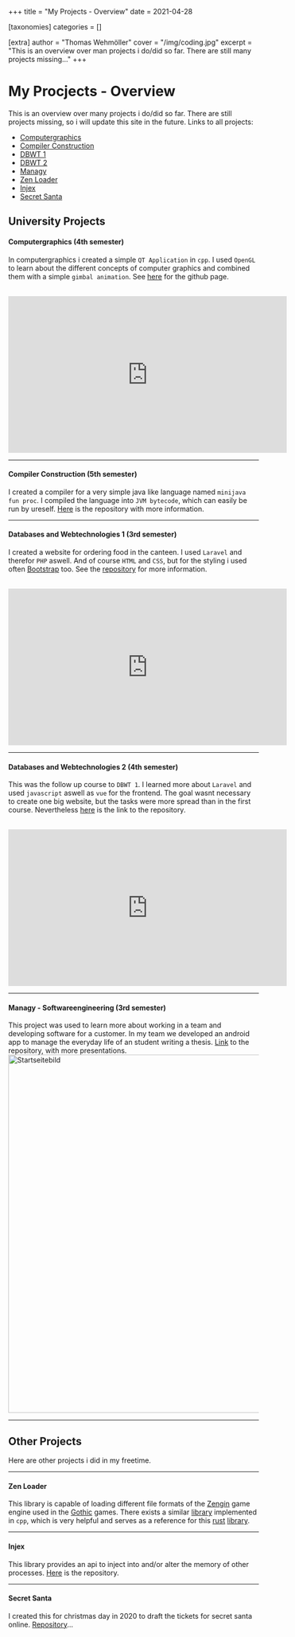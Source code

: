 +++
title = "My Projects - Overview"
date = 2021-04-28

[taxonomies]
categories = []

[extra]
author = "Thomas Wehmöller"
cover = "/img/coding.jpg"
excerpt = "This is an overview over man projects i do/did so far. There are still many projects missing..."
+++

# My Procjects - Overview

This is an overview over many projects i do/did so far. There are still projects missing, so i will update this site in the future.
Links to all projects:

- [Computergraphics](https://github.com/MordragT/Computergrafik) 
- [Compiler Construction](https://github.com/MordragT/Compilerbau) 
- [DBWT 1](https://github.com/MordragT/DBWT) 
- [DBWT 2](https://github.com/MordragT/DBWT2) 
- [Managy](https://github.com/MordragT/managy) 
- [Zen Loader](https://github.com/MordragT/zen-loader) 
- [Injex](https://github.com/MordragT/injex) 
- [Secret Santa](https://github.com/MordragT/secret-santa) 

## University Projects

#### Computergraphics (4th semester)

In computergraphics i created a simple `QT Application` in `cpp`. I used `OpenGL` to learn about the different concepts of computer graphics and combined them with a simple `gimbal animation`. See [here](https://github.com/MordragT/Computergrafik) for the github page.

<br>
<iframe width="560" height="315" src="https://www.youtube.com/embed/XS2q9vPfBjo" title="YouTube video player" frameborder="0" allow="accelerometer; autoplay; clipboard-write; encrypted-media; gyroscope; picture-in-picture" allowfullscreen></iframe>
<br>

---

#### Compiler Construction (5th semester)

I created a compiler for a very simple java like language named `minijava fun proc`. I compiled the language into `JVM bytecode`, which can easily be run by ureself. [Here](https://github.com/MordragT/Compilerbau) is the repository with more information.

---

#### Databases and Webtechnologies 1 (3rd semester)

I created a website for ordering food in the canteen. I used `Laravel` and therefor `PHP` aswell. And of course `HTML` and `CSS`, but for the styling i used often [Bootstrap](https://getbootstrap.com/docs/4.6/getting-started/introduction/) too. See the [repository](https://github.com/MordragT/DBWT) for more information.

<br>
<iframe width="560" height="315" src="https://www.youtube.com/embed/L9WE2DQoYbc" title="YouTube video player" frameborder="0" allow="accelerometer; autoplay; clipboard-write; encrypted-media; gyroscope; picture-in-picture" allowfullscreen></iframe>
<br>

---

#### Databases and Webtechnologies 2 (4th semester)

This was the follow up course to `DBWT 1`. I learned more about `Laravel` and used `javascript` aswell as `vue` for the frontend. The goal wasnt necessary to create one big website, but the tasks were more spread than in the first course. Nevertheless [here](https://github.com/MordragT/DBWT2) is the link to the repository.

<br>
<iframe width="560" height="315" src="https://www.youtube.com/embed/PEqSo8c88HM" title="YouTube video player" frameborder="0" allow="accelerometer; autoplay; clipboard-write; encrypted-media; gyroscope; picture-in-picture" allowfullscreen></iframe>
<br>

---

#### Managy - Softwareengineering (3rd semester)

This project was used to learn more about working in a team and developing software for a customer. In my team we developed an android app to manage the everyday life of an student writing a thesis. [Link](https://github.com/MordragT/managy) to the repository, with more presentations.
<img src="/assets/images/startseite.png" alt="Startseitebild" height="720"/>

---

## Other Projects

Here are other projects i did in my freetime.

---

#### Zen Loader

This library is capable of loading different file formats of the [Zengin](https://www.moddb.com/engines/zengin) game engine used in the [Gothic](https://en.wikipedia.org/wiki/Gothic_(video_game)) games. There exists a similar [library](https://github.com/ataulien/ZenLib) implemented in `cpp`, which is very helpful and serves as a reference for this [rust](https://www.rust-lang.org/) [library](https://github.com/MordragT/zen-loader).

---

#### Injex

This library provides an api to inject into and/or alter the memory of other processes. [Here](https://github.com/MordragT/injex) is the repository.

---

#### Secret Santa

I created this for christmas day in 2020 to draft the tickets for secret santa online. [Repository](https://github.com/MordragT/secret-santa)...